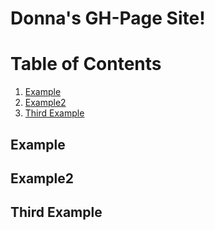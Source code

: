 # Donna's GH-Page Site!

# Table of Contents
1. [Example](#example)
2. [Example2](#example2)
3. [Third Example](#third-example)

## Example
## Example2
## Third Example
